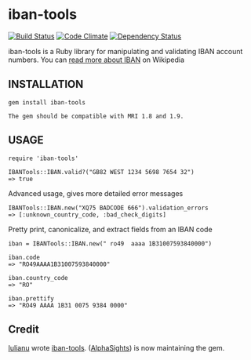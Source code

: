 # iban-tools

[![Build Status](https://travis-ci.org/opahk/iban-tools.png?branch=master)](https://travis-ci.org/opahk/iban-tools)
[![Code Climate](https://codeclimate.com/badge.png)](https://codeclimate.com/github/opahk/iban-tools)
[![Dependency Status](https://gemnasium.com/opahk/iban-tools.png)](https://gemnasium.com/opahk/iban-tools)

iban-tools is a Ruby library for manipulating and validating IBAN account numbers. You can [read more about IBAN](http://en.wikipedia.org/wiki/International_Bank_Account_Number) on Wikipedia

## INSTALLATION

    gem install iban-tools

    The gem should be compatible with MRI 1.8 and 1.9.

## USAGE

    require 'iban-tools'

    IBANTools::IBAN.valid?("GB82 WEST 1234 5698 7654 32")
    => true

Advanced usage, gives more detailed error messages

    IBANTools::IBAN.new("XQ75 BADCODE 666").validation_errors
    => [:unknown_country_code, :bad_check_digits]

Pretty print, canonicalize, and extract fields from an IBAN code

    iban = IBANTools::IBAN.new(" ro49  aaaa 1B31007593840000")

    iban.code
    => "RO49AAAA1B31007593840000"

    iban.country_code
    => "RO"

    iban.prettify
    => "RO49 AAAA 1B31 0075 9384 0000"

## Credit

[Iulianu](http://github.com/iulianu) wrote [iban-tools](http://github.com/iulianu/iban-tools). ([AlphaSights](http://dev.alphasights.com)) is now maintaining the gem.
